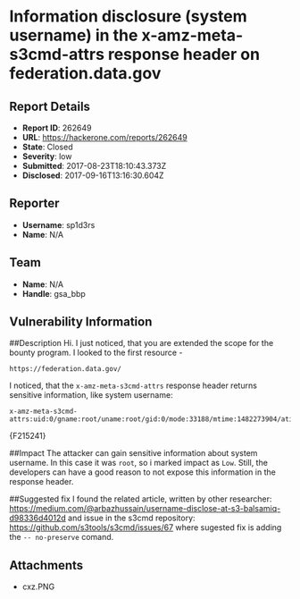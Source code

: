 # Information disclosure (system username) in the x-amz-meta-s3cmd-attrs response header on federation.data.gov

## Report Details
- **Report ID**: 262649
- **URL**: https://hackerone.com/reports/262649
- **State**: Closed
- **Severity**: low
- **Submitted**: 2017-08-23T18:10:43.373Z
- **Disclosed**: 2017-09-16T13:16:30.604Z

## Reporter
- **Username**: sp1d3rs
- **Name**: N/A

## Team
- **Name**: N/A
- **Handle**: gsa_bbp

## Vulnerability Information
##Description
Hi. I just noticed, that you are extended the scope for the bounty program. I looked to the first resource - 
```
https://federation.data.gov/
```
I noticed, that the `x-amz-meta-s3cmd-attrs` response header returns sensitive information, like system username:
```
x-amz-meta-s3cmd-attrs:uid:0/gname:root/uname:root/gid:0/mode:33188/mtime:1482273904/atime:1482273904/md5:c9d60fd5a46044f7c58684a6c701ce54/ctime:1482273904
```
{F215241}

##Impact
The attacker can gain sensitive information about system username. In this case it was `root`, so i marked impact as `Low`. Still, the developers can have a good reason to not expose this information in the response header.

##Suggested fix
I found the related article, written by other researcher:
https://medium.com/@arbazhussain/username-disclose-at-s3-balsamiq-d98336d4012d
and issue in the s3cmd repository: https://github.com/s3tools/s3cmd/issues/67
where sugested fix is adding the `-- no-preserve` comand.

## Attachments
- cxz.PNG
